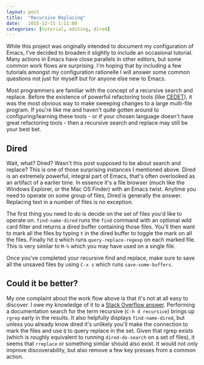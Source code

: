 ```yaml
---
layout: post
title:  "Recursive Replacing"
date:   2015-12-11 1:11:00
categories: [tutorial, editing, dired]
---
```

While this project was originally intended to document my configuration of Emacs, I've decided to broaden it slightly to include an occasional tutorial. Many actions in Emacs have close parallels in other editors, but some common work flows are surprising. I'm hoping that by including a few tutorials  amongst my configuration rationelle I will answer some common questions not just for myself but for anyone else new to Emacs.

Most programmers are familiar with the concept of a recursive search and replace. Before the existence of powerful refactoring tools (like [CEDET](http://cedet.sourceforge.net/)), it was the most obvious way to make sweeping changes to a large multi-file program. If you're like me and haven't quite gotten around to configuring/learning these tools - or if your chosen language doesn't have great refactoring tools - then a recursive search and replace may still be your best bet.

Dired
-----

Wait, what? Dired? Wasn't this post supposed to be about search and replace? This is one of those surprising instances I mentioned above. Dired is an extremely powerful, integral part of Emacs, that's often overlooked as an artifact of a earlier time. In essence it's a file browser (much like the Windows Explorer, or the Mac OS Finder) with an Emacs twist. Anytime you need to operate on some group of files, Dired is generally the answer. Replacing text in a number of files is no exception.

The first thing you need to do is decide on the set of files you'd like to operate on. `find-name-dired` runs the `find` command with an optional wild card filter and returns a dired buffer containing those files. You'll then want to mark all the files by typing `t` in the dired buffer to toggle the mark on all the files. Finally hit `Q` which runs `query-replace-regexp` on each marked file. This is very similar to `M-%` which you may have used on a single file.

Once you've completed your recursive find and replace, make sure to save all the unsaved files by using `C-x s` which runs `save-some-buffers`.

Could it be better?
-------------------

My one complaint about the work flow above is that it's not at all easy to discover. I owe my knowledge of it to a [Stack Overflow answer](http://stackoverflow.com/a/271136/75683). Performing a documentation search for the term recursive (`C-h d recursive`) brings up `rgrep` early in the results. It also helpfully displays `find-name-dired`, but unless you already know dired it's unlikely you'll make the connection to mark the files and use `Q` to query replace in the set. Given that rgrep exists (which is roughly equivalent to running `dired-do-search` on a set of files), it seems that `rreplace` or something similar should also exist. It would not only improve discoverability, but also remove a few key presses from a common action.
